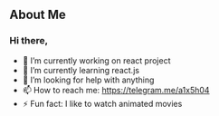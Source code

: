 ## About Me

### Hi there,

- 🔭 I’m currently working on react project
- 🌱 I’m currently learning react.js
- 🤔 I’m looking for help with anything 
- 📫 How to reach me: https://telegram.me/a1x5h04
- ⚡ Fun fact: I like to watch animated movies

<!--
**A1X5H04/A1X5H04** is a ✨ _special_ ✨ repository because its `README.md` (this file) appears on your GitHub profile.

Here are some ideas to get you started:

- 🔭 I’m currently working on ...
- 🌱 I’m currently learning ...
- 👯 I’m looking to collaborate on ...
- 🤔 I’m looking for help with ...
- 💬 Ask me about ...
- 📫 How to reach me: ...
- 😄 Pronouns: ...
- ⚡ Fun fact: ...
-->
